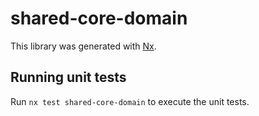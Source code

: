 # shared-core-domain

This library was generated with [Nx](https://nx.dev).

## Running unit tests

Run `nx test shared-core-domain` to execute the unit tests.
